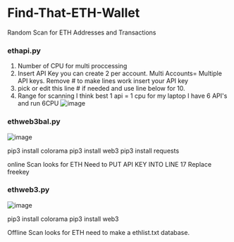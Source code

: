 # Find-That-ETH-Wallet
Random Scan for ETH Addresses and Transactions

### ethapi.py

1. Number of CPU for multi proccessing
2. Insert API Key you can create 2 per account. Multi Accounts= Multiple API keys.
Remove # to make lines work insert your API key
3. pick or edit this line # if needed and use line below for 10.
4. Range for scanning
I think best 1 api = 1 cpu for my laptop I have 6 API's and run 6CPU
![image](https://user-images.githubusercontent.com/88630056/128767412-710c3f89-ca99-4488-b0a9-d735c0846763.png)


### ethweb3bal.py

![image](https://user-images.githubusercontent.com/88630056/128767587-0c1dbd88-a700-462e-8c45-c9eb9a2cb165.png)

pip3 install colorama
pip3 install web3
pip3 install requests

online Scan looks for ETH
Need to PUT API KEY INTO LINE 17 Replace freekey

### ethweb3.py

![image](https://user-images.githubusercontent.com/88630056/128767691-a58d845a-f5fe-4e3a-9512-9ee570ddf019.png)

pip3 install colorama
pip3 install web3

Offline Scan looks for ETH need to make a ethlist.txt database.

